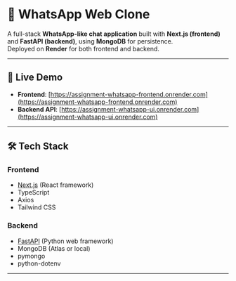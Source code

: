 # 📱 WhatsApp Web Clone

A full-stack **WhatsApp-like chat application** built with **Next.js (frontend)** and **FastAPI (backend)**, using **MongoDB** for persistence.  
Deployed on **Render** for both frontend and backend.

---

## 🚀 Live Demo
- **Frontend**: [https://assignment-whatsapp-frontend.onrender.com](https://assignment-whatsapp-frontend.onrender.com)
- **Backend API**: [https://assignment-whatsapp-ui.onrender.com](https://assignment-whatsapp-ui.onrender.com)

---

## 🛠 Tech Stack

### Frontend
- [Next.js](https://nextjs.org/) (React framework)
- TypeScript
- Axios
- Tailwind CSS

### Backend
- [FastAPI](https://fastapi.tiangolo.com/) (Python web framework)
- MongoDB (Atlas or local)
- pymongo
- python-dotenv

---
